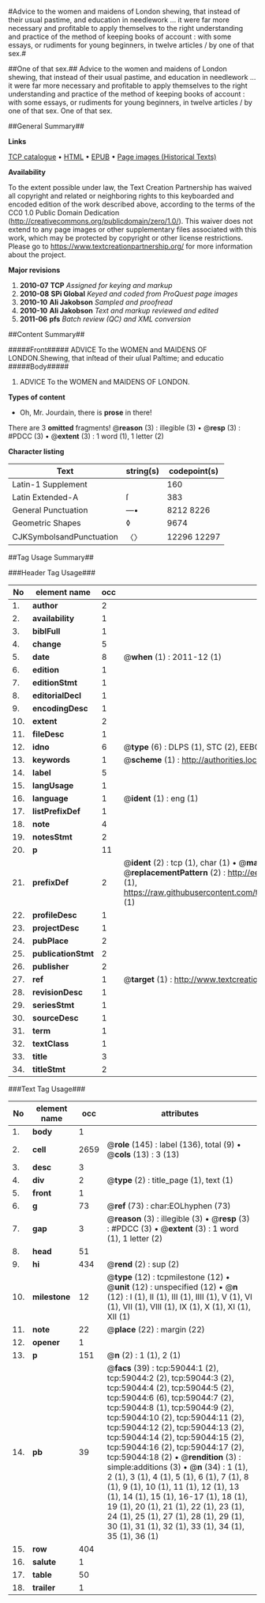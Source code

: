 #Advice to the women and maidens of London shewing, that instead of their usual pastime, and education in needlework ... it were far more necessary and profitable to apply themselves to the right understanding and practice of the method of keeping books of account : with some essays, or rudiments for young beginners, in twelve articles / by one of that sex.#

##One of that sex.##
Advice to the women and maidens of London shewing, that instead of their usual pastime, and education in needlework ... it were far more necessary and profitable to apply themselves to the right understanding and practice of the method of keeping books of account : with some essays, or rudiments for young beginners, in twelve articles / by one of that sex.
One of that sex.

##General Summary##

**Links**

[TCP catalogue](http://www.ota.ox.ac.uk/tcp/)  • 
[HTML](http://tei.it.ox.ac.uk/tcp/Texts-HTML/free/A26/A26473.html)  • 
[EPUB](http://tei.it.ox.ac.uk/tcp/Texts-EPUB/free/A26/A26473.epub) • 
[Page images (Historical Texts)](https://historicaltexts.jisc.ac.uk/eebo-12296680e)

**Availability**

To the extent possible under law, the Text Creation Partnership has waived all copyright and related or neighboring rights to this keyboarded and encoded edition of the work described above, according to the terms of the CC0 1.0 Public Domain Dedication (http://creativecommons.org/publicdomain/zero/1.0/). This waiver does not extend to any page images or other supplementary files associated with this work, which may be protected by copyright or other license restrictions. Please go to https://www.textcreationpartnership.org/ for more information about the project.

**Major revisions**

1. __2010-07__ __TCP__ *Assigned for keying and markup*
1. __2010-08__ __SPi Global__ *Keyed and coded from ProQuest page images*
1. __2010-10__ __Ali Jakobson__ *Sampled and proofread*
1. __2010-10__ __Ali Jakobson__ *Text and markup reviewed and edited*
1. __2011-06__ __pfs__ *Batch review (QC) and XML conversion*

##Content Summary##

#####Front#####
ADVICE To the WOMEN and MAIDENS OF LONDON.Shewing, that inſtead of their uſual Paſtime; and educatio
#####Body#####

1. ADVICE To the WOMEN and MAIDENS OF LONDON.

**Types of content**

  * Oh, Mr. Jourdain, there is **prose** in there!

There are 3 **omitted** fragments! 
 @__reason__ (3) : illegible (3)  •  @__resp__ (3) : #PDCC (3)  •  @__extent__ (3) : 1 word (1), 1 letter (2)

**Character listing**


|Text|string(s)|codepoint(s)|
|---|---|---|
|Latin-1 Supplement| |160|
|Latin Extended-A|ſ|383|
|General Punctuation|—•|8212 8226|
|Geometric Shapes|◊|9674|
|CJKSymbolsandPunctuation|〈〉|12296 12297|

##Tag Usage Summary##

###Header Tag Usage###

|No|element name|occ|attributes|
|---|---|---|---|
|1.|__author__|2||
|2.|__availability__|1||
|3.|__biblFull__|1||
|4.|__change__|5||
|5.|__date__|8| @__when__ (1) : 2011-12 (1)|
|6.|__edition__|1||
|7.|__editionStmt__|1||
|8.|__editorialDecl__|1||
|9.|__encodingDesc__|1||
|10.|__extent__|2||
|11.|__fileDesc__|1||
|12.|__idno__|6| @__type__ (6) : DLPS (1), STC (2), EEBO-CITATION (1), OCLC (1), VID (1)|
|13.|__keywords__|1| @__scheme__ (1) : http://authorities.loc.gov/ (1)|
|14.|__label__|5||
|15.|__langUsage__|1||
|16.|__language__|1| @__ident__ (1) : eng (1)|
|17.|__listPrefixDef__|1||
|18.|__note__|4||
|19.|__notesStmt__|2||
|20.|__p__|11||
|21.|__prefixDef__|2| @__ident__ (2) : tcp (1), char (1)  •  @__matchPattern__ (2) : ([0-9\-]+):([0-9IVX]+) (1), (.+) (1)  •  @__replacementPattern__ (2) : http://eebo.chadwyck.com/downloadtiff?vid=$1&page=$2 (1), https://raw.githubusercontent.com/textcreationpartnership/Texts/master/tcpchars.xml#$1 (1)|
|22.|__profileDesc__|1||
|23.|__projectDesc__|1||
|24.|__pubPlace__|2||
|25.|__publicationStmt__|2||
|26.|__publisher__|2||
|27.|__ref__|1| @__target__ (1) : http://www.textcreationpartnership.org/docs/. (1)|
|28.|__revisionDesc__|1||
|29.|__seriesStmt__|1||
|30.|__sourceDesc__|1||
|31.|__term__|1||
|32.|__textClass__|1||
|33.|__title__|3||
|34.|__titleStmt__|2||


###Text Tag Usage###

|No|element name|occ|attributes|
|---|---|---|---|
|1.|__body__|1||
|2.|__cell__|2659| @__role__ (145) : label (136), total (9)  •  @__cols__ (13) : 3 (13)|
|3.|__desc__|3||
|4.|__div__|2| @__type__ (2) : title_page (1), text (1)|
|5.|__front__|1||
|6.|__g__|73| @__ref__ (73) : char:EOLhyphen (73)|
|7.|__gap__|3| @__reason__ (3) : illegible (3)  •  @__resp__ (3) : #PDCC (3)  •  @__extent__ (3) : 1 word (1), 1 letter (2)|
|8.|__head__|51||
|9.|__hi__|434| @__rend__ (2) : sup (2)|
|10.|__milestone__|12| @__type__ (12) : tcpmilestone (12)  •  @__unit__ (12) : unspecified (12)  •  @__n__ (12) : I (1), II (1), III (1), IIII (1), V (1), VI (1), VII (1), VIII (1), IX (1), X (1), XI (1), XII (1)|
|11.|__note__|22| @__place__ (22) : margin (22)|
|12.|__opener__|1||
|13.|__p__|151| @__n__ (2) : 1 (1), 2 (1)|
|14.|__pb__|39| @__facs__ (39) : tcp:59044:1 (2), tcp:59044:2 (2), tcp:59044:3 (2), tcp:59044:4 (2), tcp:59044:5 (2), tcp:59044:6 (6), tcp:59044:7 (2), tcp:59044:8 (1), tcp:59044:9 (2), tcp:59044:10 (2), tcp:59044:11 (2), tcp:59044:12 (2), tcp:59044:13 (2), tcp:59044:14 (2), tcp:59044:15 (2), tcp:59044:16 (2), tcp:59044:17 (2), tcp:59044:18 (2)  •  @__rendition__ (3) : simple:additions (3)  •  @__n__ (34) : 1 (1), 2 (1), 3 (1), 4 (1), 5 (1), 6 (1), 7 (1), 8 (1), 9 (1), 10 (1), 11 (1), 12 (1), 13 (1), 14 (1), 15 (1), 16-17 (1), 18 (1), 19 (1), 20 (1), 21 (1), 22 (1), 23 (1), 24 (1), 25 (1), 27 (1), 28 (1), 29 (1), 30 (1), 31 (1), 32 (1), 33 (1), 34 (1), 35 (1), 36 (1)|
|15.|__row__|404||
|16.|__salute__|1||
|17.|__table__|50||
|18.|__trailer__|1||
